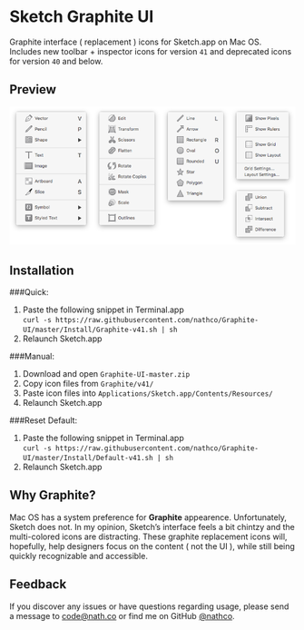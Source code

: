 # Sketch Graphite UI  
Graphite interface ( replacement ) icons for Sketch.app on Mac OS. Includes new toolbar + inspector icons for version `41` and deprecated icons for version `40` and below.    

## Preview  
![Preview](Preview.png)  

## Installation
###Quick:  
1. Paste the following snippet in Terminal.app          
`curl -s https://raw.githubusercontent.com/nathco/Graphite-UI/master/Install/Graphite-v41.sh | sh`
2. Relaunch Sketch.app    

###Manual:  
1. Download and open `Graphite-UI-master.zip`  
2. Copy icon files from `Graphite/v41/`
3. Paste icon files into `Applications/Sketch.app/Contents/Resources/`
4. Relaunch Sketch.app  

###Reset Default:  
1. Paste the following snippet in Terminal.app       
`curl -s https://raw.githubusercontent.com/nathco/Graphite-UI/master/Install/Default-v41.sh | sh`
2. Relaunch Sketch.app     

## Why Graphite?  
Mac OS has a system preference for **Graphite** appearence. Unfortunately, Sketch does not. In my opinion, Sketch’s interface feels a bit chintzy and the multi-colored icons are distracting. These graphite replacement icons will, hopefully, help designers focus on the content ( not the UI ), while still being quickly recognizable and accessible.  

## Feedback  
If you discover any issues or have questions regarding usage, please send a message to [code@nath.co](mailto:code@nath.co) or find me on GitHub [@nathco](https://github.com/nathco).